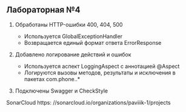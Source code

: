 ##  Лабораторная №4

1. Обработаны HTTP-ошибки 400, 404, 500
   - Используется GlobalExceptionHandler
   - Возвращается единый формат ответа ErrorResponse

2. Добавлено логирование действий и ошибок
   - Используется аспект LoggingAspect с аннотацией @Aspect
   - Логируются вызовы методов, результаты и исключения в пакетах com.phone..*

3. Подключены Swagger и CheckStyle

SonarCloud
https: //sonarcloud.io/organizations/paviiik-1/projects
